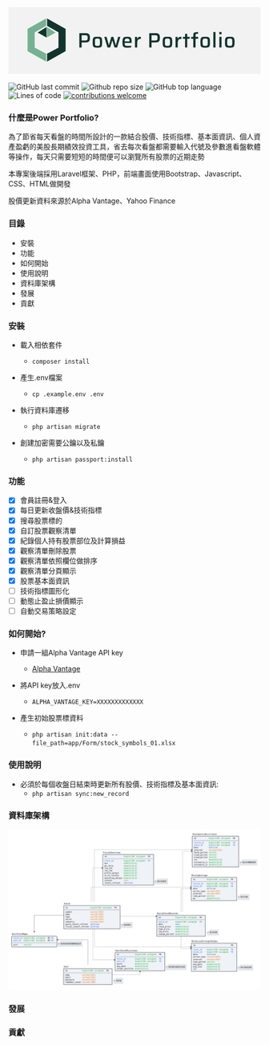 ![image](storage/images/project_logo.png)

![GitHub last commit](https://img.shields.io/github/last-commit/ZihChen/PowerPortfolio)
![Github repo size](https://img.shields.io/github/repo-size/ZihChen/PowerPortfolio)
![GitHub top language](https://img.shields.io/github/languages/top/ZihChen/PowerPortfolio)
![Lines of code](https://img.shields.io/tokei/lines/github/ZihChen/PowerPortfolio)
[![contributions welcome](https://img.shields.io/badge/contributions-welcome-brightgreen.svg?style=flat)](https://github.com/navendu-pottekkat/virtual-drums/issues)

### 什麼是Power Portfolio?

為了節省每天看盤的時間所設計的一款結合股價、技術指標、基本面資訊、個人資產盈虧的美股長期績效投資工具，省去每次看盤都需要輸入代號及參數進看盤軟體等操作，每天只需要短短的時間便可以瀏覽所有股票的近期走勢

本專案後端採用Laravel框架、PHP，前端畫面使用Bootstrap、Javascript、CSS、HTML做開發

股價更新資料來源於Alpha Vantage、Yahoo Finance

### 目錄
- 安裝
- 功能
- 如何開始
- 使用說明
- 資料庫架構
- 發展
- 貢獻

### 安裝

- 載入相依套件
    - `composer install`
    
- 產生.env檔案
    - `cp .example.env .env`
    
- 執行資料庫遷移
    - `php artisan migrate`
    
- 創建加密需要公鑰以及私鑰
    - `php artisan passport:install`

### 功能
- [x] 會員註冊&登入
- [x] 每日更新收盤價&技術指標
- [x] 搜尋股票標的
- [x] 自訂股票觀察清單
- [x] 紀錄個人持有股票部位及計算損益
- [x] 觀察清單刪除股票
- [x] 觀察清單依照欄位做排序
- [x] 觀察清單分頁顯示
- [x] 股票基本面資訊
- [ ] 技術指標圖形化
- [ ] 動態止盈止損價顯示
- [ ] 自動交易策略設定

### 如何開始?
- 申請一組Alpha Vantage API key 
    - [Alpha Vantage](https://www.alphavantage.co/support/#api-key)

- 將API key放入.env
    - ```ALPHA_VANTAGE_KEY=XXXXXXXXXXXXX```
- 產生初始股票標資料
    - `php artisan init:data --file_path=app/Form/stock_symbols_01.xlsx`

### 使用說明
- 必須於每個收盤日結束時更新所有股價、技術指標及基本面資訊:
    - `php artisan sync:new_record`


### 資料庫架構
![image](storage/images/database_architecture.png)
### 發展

### 貢獻



